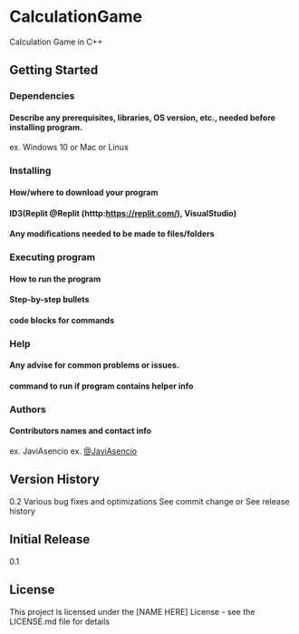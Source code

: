 # CalculationGame
Calculation Game in C++
## Getting Started
### Dependencies
#### Describe any prerequisites, libraries, OS version, etc., needed before installing program.
ex. Windows 10 or Mac or Linux

### Installing
#### How/where to download your program
#### ID3(Replit @Replit (htttp:https://replit.com/), VisualStudio)
#### Any modifications needed to be made to files/folders

### Executing program
#### How to run the program
#### Step-by-step bullets
#### code blocks for commands

### Help
#### Any advise for common problems or issues.
#### command to run if program contains helper info

### Authors
#### Contributors names and contact info
ex. JaviAsencio
ex. [@JaviAsencio](https://pages.github.com/)


## Version History
0.2
Various bug fixes and optimizations
See commit change or See release history

## Initial Release
0.1
## License
This project is licensed under the [NAME HERE] License - see the LICENSE.md file for details
